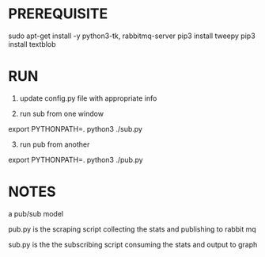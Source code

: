 PREREQUISITE
====================================
sudo apt-get install -y python3-tk, rabbitmq-server
pip3 install tweepy
pip3 install textblob



RUN
====================================
1. update config.py file with appropriate info

2. run sub from one window

export PYTHONPATH=.
python3 ./sub.py


3. run pub from another

export PYTHONPATH=.
python3 ./pub.py


NOTES
====================================
a pub/sub model

pub.py is the scraping script collecting the stats and publishing to rabbit mq

sub.py is the the subscribing script consuming the stats and output to graph








